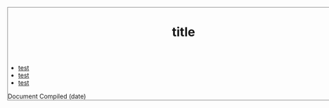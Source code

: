 <!DOCTYPE html>
<html>
<head>
<style>
div.container {
    width: 800px;
    border: 1px solid gray;
}

header, footer {
    padding: 1em;
    color: white;
    background-color: black;
    clear: left;
    text-align: center;
}

nav {
    float: left;
    max-width: 100px;
    margin: 0;
    padding: 1em;
}

nav ul {
    list-style-type: none;
    padding: 0;
}
   
nav ul a {
    text-decoration: none;
}

article {
    border-left: 1px solid gray;
    padding: 1em;
    overflow: hidden;
}
</style>
</head>
<body>

<div class="container">

<header>
   <h1>title</h1>
</header>
  
<nav>
  <ul>
    <li><a href="#">test</a></li>
    <li><a href="#">test</a></li>
    <li><a href="#">test</a></li>
  </ul>
</nav>

<article>






</article>

<footer>Document Compiled (date)</footer>

</div>

</body>
</html>
